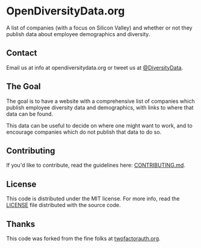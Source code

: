 OpenDiversityData.org 
=================

A list of companies (with a focus on Silicon Valley) and whether or not they publish data about employee demographics and diversity.

## Contact

Email us at info at opendiversitydata.org or tweet us at <a href="https://twitter.com/DiversityData">@DiversityData</a>.

## The Goal

The goal is to have a website with a comprehensive list of companies which publish employee diversity data and demographics, with links to where that data can be found.

This data can be useful to decide on where one might want to work, and to encourage companies which do not publish that data to do so.

## Contributing

If you'd like to contribute, read the guidelines here:
[CONTRIBUTING.md][contrib].

## License

This code is distributed under the MIT license. For more info, read the
[LICENSE][license] file distributed with the source code.

## Thanks

This code was forked from the fine folks at <a href="http://twofactorauth.org">twofactorauth.org</a>.

[contrib]: /CONTRIBUTING.md
[license]: /LICENSE
